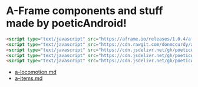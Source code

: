 # A-Frame components and stuff made by poeticAndroid!

```html
<script type="text/javascript" src="https://aframe.io/releases/1.0.4/aframe.min.js"></script>
<script type="text/javascript" src="https://cdn.rawgit.com/donmccurdy/aframe-physics-system/v4.0.1/dist/aframe-physics-system.min.js"></script>
<script type="text/javascript" src="https://cdn.jsdelivr.net/gh/poeticAndroid/poetic-aframe@v0.1/components/utils.js"></script>
<script type="text/javascript" src="https://cdn.jsdelivr.net/gh/poeticAndroid/poetic-aframe@v0.1/components/a-locomotion.js"></script>
<script type="text/javascript" src="https://cdn.jsdelivr.net/gh/poeticAndroid/poetic-aframe@v0.1/components/a-items.js"></script>
```

- [a-locomotion.md](https://github.com/poeticAndroid/poetic-aframe/blob/master/components/a-locomotion.md)
- [a-items.md](https://github.com/poeticAndroid/poetic-aframe/blob/master/components/a-items.md)
